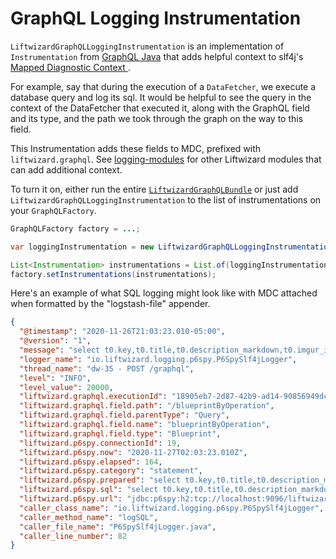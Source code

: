 # GraphQL Logging Instrumentation

`LiftwizardGraphQLLoggingInstrumentation` is an implementation of `Instrumentation` from [GraphQL Java](https://www.graphql-java.com/) that adds helpful context to slf4j's [Mapped Diagnostic Context
](http://www.slf4j.org/manual.html#mdc).

For example, say that during the execution of a `DataFetcher`, we execute a database query and log its sql. It would be helpful to see the query in the context of the DataFetcher that executed it, along with the GraphQL field and its type, and the path we took through the graph on the way to this field.

This Instrumentation adds these fields to MDC, prefixed with `liftwizard.graphql`. See [logging-modules](logging/logging-modules.md) for other Liftwizard modules that can add additional context.

To turn it on, either run the entire [`LiftwizardGraphQLBundle`](graphql/bundle.md) or just add `LiftwizardGraphQLLoggingInstrumentation` to the list of instrumentations on your `GraphQLFactory`.

```java
GraphQLFactory factory = ...;

var loggingInstrumentation = new LiftwizardGraphQLLoggingInstrumentation();

List<Instrumentation> instrumentations = List.of(loggingInstrumentation);
factory.setInstrumentations(instrumentations);
```

Here's an example of what SQL logging might look like with MDC attached when formatted by the "logstash-file" appender.

```json
{
  "@timestamp": "2020-11-26T21:03:23.010-05:00",
  "@version": "1",
  "message": "select t0.key,t0.title,t0.description_markdown,t0.imgur_image_id,t0.created_by_id,t0.created_on,t0.last_updated_by_id,t0.system_from,t0.system_to from BLUEPRINT t0 inner join FIREBASE_USER t1 on t0.created_by_id = t1.user_id where  t1.system_to = '9999-12-01T18:59:00.000-0500' and substr(t1.display_name,1,9) = 'factorioi' and t0.system_to = '9999-12-01T18:59:00.000-0500'",
  "logger_name": "io.liftwizard.logging.p6spy.P6SpySlf4jLogger",
  "thread_name": "dw-35 - POST /graphql",
  "level": "INFO",
  "level_value": 20000,
  "liftwizard.graphql.executionId": "18905eb7-2d87-42b9-ad14-90856949dc4e",
  "liftwizard.graphql.field.path": "/blueprintByOperation",
  "liftwizard.graphql.field.parentType": "Query",
  "liftwizard.graphql.field.name": "blueprintByOperation",
  "liftwizard.graphql.field.type": "Blueprint",
  "liftwizard.p6spy.connectionId": 19,
  "liftwizard.p6spy.now": "2020-11-27T02:03:23.010Z",
  "liftwizard.p6spy.elapsed": 164,
  "liftwizard.p6spy.category": "statement",
  "liftwizard.p6spy.prepared": "select t0.key,t0.title,t0.description_markdown,t0.imgur_image_id,t0.created_by_id,t0.created_on,t0.last_updated_by_id,t0.system_from,t0.system_to from BLUEPRINT t0 inner join FIREBASE_USER t1 on t0.created_by_id = t1.user_id where  t1.system_to = ? and substr(t1.display_name,1,9) = ? and t0.system_to = ?",
  "liftwizard.p6spy.sql": "select t0.key,t0.title,t0.description_markdown,t0.imgur_image_id,t0.created_by_id,t0.created_on,t0.last_updated_by_id,t0.system_from,t0.system_to from BLUEPRINT t0 inner join FIREBASE_USER t1 on t0.created_by_id = t1.user_id where  t1.system_to = '9999-12-01T18:59:00.000-0500' and substr(t1.display_name,1,9) = 'factorioi' and t0.system_to = '9999-12-01T18:59:00.000-0500'",
  "liftwizard.p6spy.url": "jdbc:p6spy:h2:tcp://localhost:9096/liftwizard-app-h2;query_timeout=600000",
  "caller_class_name": "io.liftwizard.logging.p6spy.P6SpySlf4jLogger",
  "caller_method_name": "logSQL",
  "caller_file_name": "P6SpySlf4jLogger.java",
  "caller_line_number": 82
}
```
